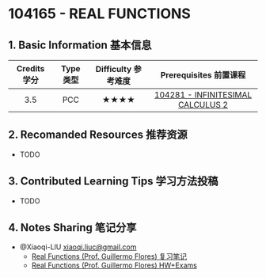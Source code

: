 # 104165 - REAL FUNCTIONS

## 1. Basic Information 基本信息

| Credits 学分 | Type 类型 | Difficulty 参考难度 |             Prerequisites 前置课程              |
| :----------: | :-------: | :-----------------: | :---------------------------------------------: |
|     3.5      |    PCC    |        ★★★★         | [104281 - INFINITESIMAL CALCULUS 2](./infi2.md) |

## 2. Recomanded Resources 推荐资源

-   TODO

## 3. Contributed Learning Tips 学习方法投稿

-   TODO

## 4. Notes Sharing 笔记分享

-   @Xiaoqi-LIU <xiaoqi.liuc@gmail.com>
    -   [Real Functions (Prof. Guillermo Flores) 复习笔记](https://drive.google.com/file/d/1kDYcr4AebkZH7uSvnM-We16Fyurdru3I/view?usp=share_link)
    -   [Real Functions (Prof. Guillermo Flores) HW+Exams](https://drive.google.com/file/d/12lm1_vAEXZyJvty1fqk-uW2Ac6IqeK2e/view?usp=share_link)